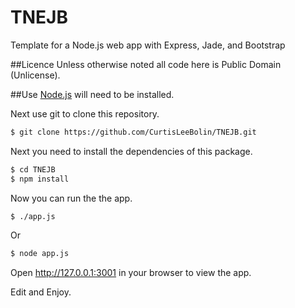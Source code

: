 # TNEJB
Template for a Node.js web app with Express, Jade, and Bootstrap

##Licence
Unless otherwise noted all code here is Public Domain (Unlicense).

##Use
[Node.js](nodejs.org) will need to be installed.

Next use git to clone this repository.
```sh
$ git clone https://github.com/CurtisLeeBolin/TNEJB.git
```
Next you need to install the dependencies of this package.
```sh
$ cd TNEJB
$ npm install
```
Now you can run the the app.
```sh
$ ./app.js
```
Or
```sh
$ node app.js
```

Open http://127.0.0.1:3001 in your browser to view the app.

Edit and Enjoy.
